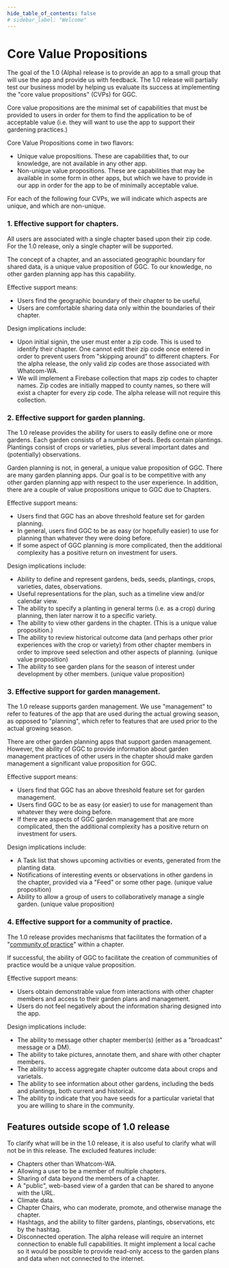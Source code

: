 ```yaml
---
hide_table_of_contents: false
# sidebar_label: "Welcome"
---
```


# Core Value Propositions

The goal of the 1.0 (Alpha) release is to provide an app to a small group that will use the app and provide us with feedback. The 1.0 release will partially test our business model by helping us evaluate its success at implementing the "core value propositions" (CVPs) for GGC.  

Core value propositions are the minimal set of capabilities that must be provided to users in order for them to find the application to be of acceptable value (i.e. they will want to use the app to support their gardening practices.)

Core Value Propositions come in two flavors:
* Unique value propositions. These are capabilities that, to our knowledge, are not available in any other app.
* Non-unique value propositions.  These are capabilities that may be available in some form in other apps, but which we have to provide in our app in order for the app to be of minimally acceptable value.

For each of the following four CVPs, we will indicate which aspects are unique, and which are non-unique.

### 1. Effective support for chapters.

All users are associated with a single chapter based upon their zip code. For the 1.0 release, only a single chapter will be supported.

The concept of a chapter, and an associated geographic boundary for shared data,  is a unique value proposition of GGC. To our knowledge, no other garden planning app has this capability.

Effective support means:
* Users find the geographic boundary of their chapter to be useful,
* Users are comfortable sharing data only within the boundaries of their chapter.

Design implications include:
* Upon initial signin, the user must enter a zip code. This is used to identify their chapter. One cannot edit their zip code once entered in order to prevent users from "skipping around" to different chapters. For the alpha release, the only valid zip codes are those associated with Whatcom-WA.
* We will implement a Firebase collection that maps zip codes to chapter names. Zip codes are initially mapped to county names, so there will exist a chapter for every zip code. The alpha release will not require this collection.

### 2. Effective support for garden planning.

The 1.0 release provides the ability for users to easily define one or more gardens. Each garden consists of a number of beds. Beds contain plantings. Plantings consist of crops or varieties, plus several important dates and (potentially) observations.

Garden planning is not, in general, a unique value proposition of GGC. There are many garden planning apps. Our goal is to be competitive with any other garden planning app with respect to the user experience.  In addition, there are a couple of value propositions unique to GGC due to Chapters.

Effective support means:
* Users find that GGC has an above threshold feature set for garden planning.
* In general, users find GGC to be as easy (or hopefully easier) to use for planning than whatever they were doing before.
* If some aspect of GGC planning is more complicated, then the additional complexity has a positive return on investment for users.

Design implications include:
* Ability to define and represent gardens, beds, seeds, plantings, crops, varieties, dates, observations.
* Useful representations for the plan, such as a timeline view and/or calendar view.
* The ability to specify a planting in general terms (i.e. as a crop) during planning, then later narrow it to a specific variety.
* The ability to view other gardens in the chapter. (This is a unique value proposition.)
* The ability to review historical outcome data (and perhaps other prior experiences with the crop or variety) from other chapter members in order to improve seed selection and other aspects of planning. (unique value proposition)
* The ability to see garden plans for the season of interest under development by other members.  (unique value proposition)

### 3. Effective support for garden management.

The 1.0 release supports garden management. We use "management" to refer to features of the app that are used during the actual growing season, as opposed to "planning", which refer to features that are used prior to the actual growing season.

There are other garden planning apps that support garden management. However, the ability of GGC to provide information about garden management practices of other users in the chapter should make garden management a significant value proposition for GGC.

Effective support means:
* Users find that GGC has an above threshold feature set for garden management.
* Users find GGC to be as easy (or easier) to use for management than whatever they were doing before.
* If there are aspects of GGC garden management that are more complicated, then the additional complexity has a positive return on investment for users.

Design implications include:
* A Task list that shows upcoming activities or events, generated from the planting data.
* Notifications of interesting events or observations in other gardens in the chapter, provided via a "Feed" or some other page.  (unique value proposition)
* Ability to allow a group of users to collaboratively manage a single garden. (unique value proposition)

### 4. Effective support for a community of practice.

The 1.0 release provides mechanisms that facilitates the formation of a "[community of practice](https://www.communityofpractice.ca/background/what-is-a-community-of-practice/)" within a chapter.

If successful, the ability of GGC to facilitate the creation of communities of practice would be a unique value proposition.

Effective support means:
* Users obtain demonstrable value from interactions with other chapter members and access to their garden plans and management.
* Users do not feel negatively about the information sharing designed into the app.

Design implications include:
* The ability to message other chapter member(s) (either as a "broadcast" message or a DM).
* The ability to take pictures, annotate them, and share with other chapter members.
* The ability to access aggregate chapter outcome data about crops and varietals.
* The ability to see information about other gardens, including the beds and plantings, both current and historical.
* The ability to indicate that you have seeds for a particular varietal that you are willing to share in the community.

## Features outside scope of 1.0 release

To clarify what will be in the 1.0 release, it is also useful to clarify what will not be in this release.  The excluded features include:
* Chapters other than Whatcom-WA.
* Allowing a user to be a member of multiple chapters.
* Sharing of data beyond the members of a chapter.
* A "public", web-based view of a garden that can be shared to anyone with the URL.
* Climate data.
* Chapter Chairs, who can moderate, promote, and otherwise manage the chapter.
* Hashtags, and the ability to filter gardens, plantings, observations, etc by the hashtag.
* Disconnected operation. The alpha release will require an internet connection to enable full capabilities. It might implement a local cache so it would be possible to provide read-only access to the garden plans and data when not connected to the internet.
